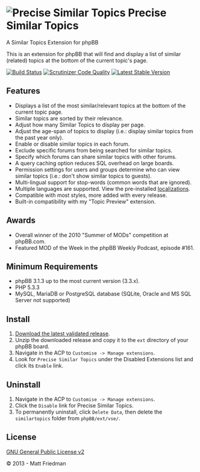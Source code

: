 # ![Precise Similar Topics](https://imattpro.github.io/logo/binoc1.png "Precise Similar Topics") Precise Similar Topics

A Similar Topics Extension for phpBB

This is an extension for phpBB that will find and display a list of similar (related) topics at the bottom of the current topic's page.

[![Build Status](https://github.com/iMattPro/similartopics/workflows/Tests/badge.svg)](https://github.com/iMattPro/similartopics/actions)
[![Scrutinizer Code Quality](https://scrutinizer-ci.com/g/iMattPro/similartopics/badges/quality-score.png?b=master)](https://scrutinizer-ci.com/g/iMattPro/similartopics/?branch=master)
[![Latest Stable Version](https://poser.pugx.org/vse/similartopics/v/stable)](https://www.phpbb.com/customise/db/extension/precise_similar_topics/)

## Features
* Displays a list of the most similar/relevant topics at the bottom of the current topic page.
* Similar topics are sorted by their relevance.
* Adjust how many Similar Topics to display per page.
* Adjust the age-span of topics to display (i.e.: display similar topics from the past year only).
* Enable or disable similar topics in each forum.
* Exclude specific forums from being searched for similar topics.
* Specify which forums can share similar topics with other forums.
* A query caching option reduces SQL overhead on large boards.
* Permission settings for users and groups determine who can view similar topics (i.e.: don't show similar topics to guests).
* Multi-lingual support for stop-words (common words that are ignored).
* Multiple languages are supported. View the pre-installed [localizations](https://github.com/iMattPro/similartopics/tree/master/language).
* Compatible with most styles, more added with every release.
* Built-in compatibility with my "Topic Preview" extension.

## Awards
* Overall winner of the 2010 "Summer of MODs" competition at phpBB.com.
* Featured MOD of the Week in the phpBB Weekly Podcast, episode #161.

## Minimum Requirements
* phpBB 3.1.3 up to the most current version (3.3.x).
* PHP 5.3.3
* MySQL, MariaDB or PostgreSQL database (SQLite, Oracle and MS SQL Server not supported)

## Install
1. [Download the latest validated release](https://www.phpbb.com/customise/db/extension/precise_similar_topics/).
2. Unzip the downloaded release and copy it to the `ext` directory of your phpBB board.
3. Navigate in the ACP to `Customise -> Manage extensions`.
4. Look for `Precise Similar Topics` under the Disabled Extensions list and click its `Enable` link.

## Uninstall
1. Navigate in the ACP to `Customise -> Manage extensions`.
2. Click the `Disable` link for Precise Similar Topics.
3. To permanently uninstall, click `Delete Data`, then delete the `similartopics` folder from `phpBB/ext/vse/`.

## License
[GNU General Public License v2](http://opensource.org/licenses/GPL-2.0)

© 2013 - Matt Friedman
